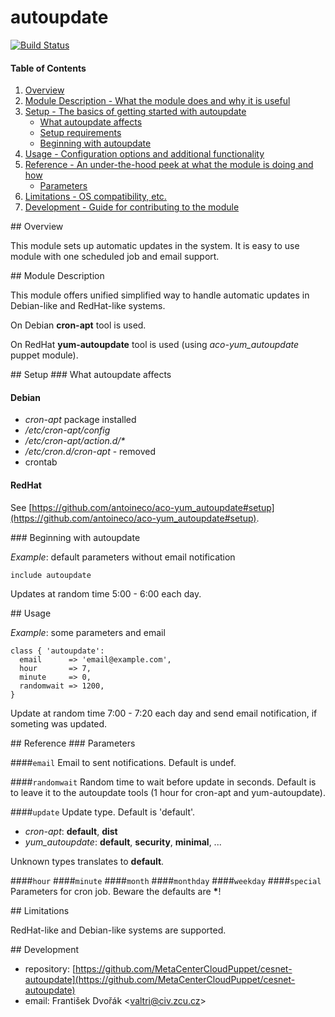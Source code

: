 # autoupdate

[![Build Status](https://travis-ci.org/MetaCenterCloudPuppet/cesnet-autoupdate.svg?branch=master)](https://travis-ci.org/MetaCenterCloudPuppet/cesnet-autoupdate)

#### Table of Contents

1. [Overview](#overview)
2. [Module Description - What the module does and why it is useful](#module-description)
3. [Setup - The basics of getting started with autoupdate](#setup)
    * [What autoupdate affects](#what-autoupdate-affects)
    * [Setup requirements](#setup-requirements)
    * [Beginning with autoupdate](#beginning-with-autoupdate)
4. [Usage - Configuration options and additional functionality](#usage)
5. [Reference - An under-the-hood peek at what the module is doing and how](#reference)
    * [Parameters](#parameters)
5. [Limitations - OS compatibility, etc.](#limitations)
6. [Development - Guide for contributing to the module](#development)

<a name="overview"/>
## Overview

This module sets up automatic updates in the system. It is easy to use module with one scheduled job and email support.

<a name="module-description"/>
## Module Description

This module offers unified simplified way to handle automatic updates in Debian-like and RedHat-like systems.

On Debian **cron-apt** tool is used.

On RedHat **yum-autoupdate** tool is used (using *aco-yum\_autoupdate* puppet module).

<a name="setup"/>
## Setup

<a name="what-autoupdate-affects"/>
### What autoupdate affects

#### Debian

* *cron-apt* package installed
* */etc/cron-apt/config*
* */etc/cron-apt/action.d/\**
* */etc/cron.d/cron-apt* - removed
* crontab

#### RedHat

See [https://github.com/antoineco/aco-yum_autoupdate#setup](https://github.com/antoineco/aco-yum_autoupdate#setup).

<a name="beginning-with-autoupdate"/>
### Beginning with autoupdate

*Example*: default parameters without email notification

    include autoupdate

Updates at random time 5:00 - 6:00 each day.

<a name="usage"/>
## Usage

*Example*: some parameters and email

    class { 'autoupdate':
      email      => 'email@example.com',
      hour       => 7,
      minute     => 0,
      randomwait => 1200,
    }

Update at random time 7:00 - 7:20 each day and send email notification, if someting was updated.

<a name="reference"/>
## Reference

<a name="parameters"/>
### Parameters

####`email`
Email to sent notifications. Default is undef.

####`randomwait`
Random time to wait before update in seconds. Default is to leave it to the autoupdate tools (1 hour for cron-apt and yum-autoupdate).

####`update`
Update type. Default is 'default'.

* *cron-apt*: **default**, **dist**
* *yum\_autoupdate*: **default**, **security**, **minimal**, ...

Unknown types translates to **default**.

####`hour`
####`minute`
####`month`
####`monthday`
####`weekday`
####`special`
Parameters for cron job. Beware the defaults are **\***!

<a name="limitations"/>
## Limitations

RedHat-like and Debian-like systems are supported.

<a name="development"/>
## Development

* repository: [https://github.com/MetaCenterCloudPuppet/cesnet-autoupdate](https://github.com/MetaCenterCloudPuppet/cesnet-autoupdate)
* email: František Dvořák &lt;valtri@civ.zcu.cz&gt;
